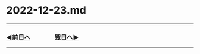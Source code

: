 # 2022-12-23.md

---

### [◀️前日へ](https://github.com/yuasys/chatty-journal/blob/main/2022/12/2022-12-22.md)&emsp;&emsp;&emsp;&emsp;[翌日へ▶️](https://github.com/yuasys/chatty-journal/blob/main/2022/12/2022-12-24.md)

---
